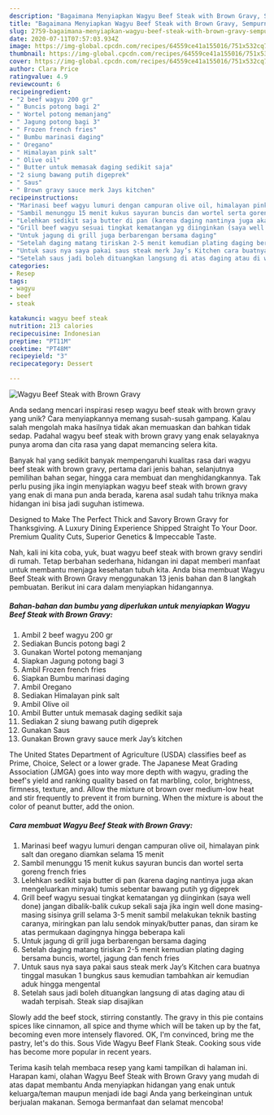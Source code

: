 ```yaml
---
description: "Bagaimana Menyiapkan Wagyu Beef Steak with Brown Gravy, Sempurna"
title: "Bagaimana Menyiapkan Wagyu Beef Steak with Brown Gravy, Sempurna"
slug: 2759-bagaimana-menyiapkan-wagyu-beef-steak-with-brown-gravy-sempurna
date: 2020-07-11T07:57:03.934Z
image: https://img-global.cpcdn.com/recipes/64559ce41a155016/751x532cq70/wagyu-beef-steak-with-brown-gravy-foto-resep-utama.jpg
thumbnail: https://img-global.cpcdn.com/recipes/64559ce41a155016/751x532cq70/wagyu-beef-steak-with-brown-gravy-foto-resep-utama.jpg
cover: https://img-global.cpcdn.com/recipes/64559ce41a155016/751x532cq70/wagyu-beef-steak-with-brown-gravy-foto-resep-utama.jpg
author: Clara Price
ratingvalue: 4.9
reviewcount: 6
recipeingredient:
- "2 beef wagyu 200 gr"
- " Buncis potong bagi 2"
- " Wortel potong memanjang"
- " Jagung potong bagi 3"
- " Frozen french fries"
- " Bumbu marinasi daging"
- " Oregano"
- " Himalayan pink salt"
- " Olive oil"
- " Butter untuk memasak daging sedikit saja"
- "2 siung bawang putih digeprek"
- " Saus"
- " Brown gravy sauce merk Jays kitchen"
recipeinstructions:
- "Marinasi beef wagyu lumuri dengan campuran olive oil, himalayan pink salt dan oregano diamkan selama 15 menit"
- "Sambil menunggu 15 menit kukus sayuran buncis dan wortel serta goreng french fries"
- "Lelehkan sedikit saja butter di pan (karena daging nantinya juga akan mengeluarkan minyak) tumis sebentar bawang putih yg digeprek"
- "Grill beef wagyu sesuai tingkat kematangan yg diinginkan (saya well done) jangan dibalik-balik cukup sekali saja jika ingin well done masing-masing sisinya grill selama 3-5 menit sambil melakukan teknik basting caranya, miringkan pan lalu sendok minyak/butter panas, dan siram ke atas permukaan dagingnya hingga beberapa kali"
- "Untuk jagung di grill juga berbarengan bersama daging"
- "Setelah daging matang tiriskan 2-5 menit kemudian plating daging bersama buncis, wortel, jagung dan fench fries"
- "Untuk saus nya saya pakai saus steak merk Jay’s Kitchen cara buatnya tinggal masukan 1 bungkus saus kemudian tambahkan air kemudian aduk hingga mengental"
- "Setelah saus jadi boleh dituangkan langsung di atas daging atau di wadah terpisah. Steak siap disajikan"
categories:
- Resep
tags:
- wagyu
- beef
- steak

katakunci: wagyu beef steak 
nutrition: 213 calories
recipecuisine: Indonesian
preptime: "PT11M"
cooktime: "PT48M"
recipeyield: "3"
recipecategory: Dessert

---
```



![Wagyu Beef Steak with Brown Gravy](https://img-global.cpcdn.com/recipes/64559ce41a155016/751x532cq70/wagyu-beef-steak-with-brown-gravy-foto-resep-utama.jpg)

Anda sedang mencari inspirasi resep wagyu beef steak with brown gravy yang unik? Cara menyiapkannya memang susah-susah gampang. Kalau salah mengolah maka hasilnya tidak akan memuaskan dan bahkan tidak sedap. Padahal wagyu beef steak with brown gravy yang enak selayaknya punya aroma dan cita rasa yang dapat memancing selera kita.

Banyak hal yang sedikit banyak mempengaruhi kualitas rasa dari wagyu beef steak with brown gravy, pertama dari jenis bahan, selanjutnya pemilihan bahan segar, hingga cara membuat dan menghidangkannya. Tak perlu pusing jika ingin menyiapkan wagyu beef steak with brown gravy yang enak di mana pun anda berada, karena asal sudah tahu triknya maka hidangan ini bisa jadi suguhan istimewa.

Designed to Make The Perfect Thick and Savory Brown Gravy for Thanksgiving. A Luxury Dining Experience Shipped Straight To Your Door. Premium Quality Cuts, Superior Genetics &amp; Impeccable Taste.


Nah, kali ini kita coba, yuk, buat wagyu beef steak with brown gravy sendiri di rumah. Tetap berbahan sederhana, hidangan ini dapat memberi manfaat untuk membantu menjaga kesehatan tubuh kita. Anda bisa membuat Wagyu Beef Steak with Brown Gravy menggunakan 13 jenis bahan dan 8 langkah pembuatan. Berikut ini cara dalam menyiapkan hidangannya.

<!--inarticleads1-->

##### Bahan-bahan dan bumbu yang diperlukan untuk menyiapkan Wagyu Beef Steak with Brown Gravy:

1. Ambil 2 beef wagyu 200 gr
1. Sediakan  Buncis potong bagi 2
1. Gunakan  Wortel potong memanjang
1. Siapkan  Jagung potong bagi 3
1. Ambil  Frozen french fries
1. Siapkan  Bumbu marinasi daging
1. Ambil  Oregano
1. Sediakan  Himalayan pink salt
1. Ambil  Olive oil
1. Ambil  Butter untuk memasak daging sedikit saja
1. Sediakan 2 siung bawang putih digeprek
1. Gunakan  Saus
1. Gunakan  Brown gravy sauce merk Jay’s kitchen


The United States Department of Agriculture (USDA) classifies beef as Prime, Choice, Select or a lower grade. The Japanese Meat Grading Association (JMGA) goes into way more depth with wagyu, grading the beef&#39;s yield and ranking quality based on fat marbling, color, brightness, firmness, texture, and. Allow the mixture ot brown over medium-low heat and stir frequently to prevent it from burning. When the mixture is about the color of peanut butter, add the onion. 

<!--inarticleads2-->

##### Cara membuat Wagyu Beef Steak with Brown Gravy:

1. Marinasi beef wagyu lumuri dengan campuran olive oil, himalayan pink salt dan oregano diamkan selama 15 menit
1. Sambil menunggu 15 menit kukus sayuran buncis dan wortel serta goreng french fries
1. Lelehkan sedikit saja butter di pan (karena daging nantinya juga akan mengeluarkan minyak) tumis sebentar bawang putih yg digeprek
1. Grill beef wagyu sesuai tingkat kematangan yg diinginkan (saya well done) jangan dibalik-balik cukup sekali saja jika ingin well done masing-masing sisinya grill selama 3-5 menit sambil melakukan teknik basting caranya, miringkan pan lalu sendok minyak/butter panas, dan siram ke atas permukaan dagingnya hingga beberapa kali
1. Untuk jagung di grill juga berbarengan bersama daging
1. Setelah daging matang tiriskan 2-5 menit kemudian plating daging bersama buncis, wortel, jagung dan fench fries
1. Untuk saus nya saya pakai saus steak merk Jay’s Kitchen cara buatnya tinggal masukan 1 bungkus saus kemudian tambahkan air kemudian aduk hingga mengental
1. Setelah saus jadi boleh dituangkan langsung di atas daging atau di wadah terpisah. Steak siap disajikan


Slowly add the beef stock, stirring constantly. The gravy in this pie contains spices like cinnamon, all spice and thyme which will be taken up by the fat, becoming even more intensely flavored. OK, I&#39;m convinced, bring me the pastry, let&#39;s do this. Sous Vide Wagyu Beef Flank Steak. Cooking sous vide has become more popular in recent years. 

Terima kasih telah membaca resep yang kami tampilkan di halaman ini. Harapan kami, olahan Wagyu Beef Steak with Brown Gravy yang mudah di atas dapat membantu Anda menyiapkan hidangan yang enak untuk keluarga/teman maupun menjadi ide bagi Anda yang berkeinginan untuk berjualan makanan. Semoga bermanfaat dan selamat mencoba!
